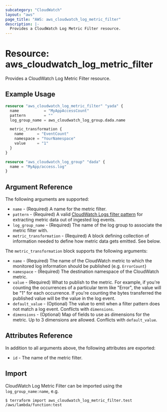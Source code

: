 ```yaml
---
subcategory: "CloudWatch"
layout: "aws"
page_title: "AWS: aws_cloudwatch_log_metric_filter"
description: |-
  Provides a CloudWatch Log Metric Filter resource.
---
```


# Resource: aws_cloudwatch_log_metric_filter

Provides a CloudWatch Log Metric Filter resource.

## Example Usage

```terraform
resource "aws_cloudwatch_log_metric_filter" "yada" {
  name           = "MyAppAccessCount"
  pattern        = ""
  log_group_name = aws_cloudwatch_log_group.dada.name

  metric_transformation {
    name      = "EventCount"
    namespace = "YourNamespace"
    value     = "1"
  }
}

resource "aws_cloudwatch_log_group" "dada" {
  name = "MyApp/access.log"
}
```

## Argument Reference

The following arguments are supported:

* `name` - (Required) A name for the metric filter.
* `pattern` - (Required) A valid [CloudWatch Logs filter pattern](https://docs.aws.amazon.com/AmazonCloudWatch/latest/DeveloperGuide/FilterAndPatternSyntax.html)
  for extracting metric data out of ingested log events.
* `log_group_name` - (Required) The name of the log group to associate the metric filter with.
* `metric_transformation` - (Required) A block defining collection of information needed to define how metric data gets emitted. See below.

The `metric_transformation` block supports the following arguments:

* `name` - (Required) The name of the CloudWatch metric to which the monitored log information should be published (e.g. `ErrorCount`)
* `namespace` - (Required) The destination namespace of the CloudWatch metric.
* `value` - (Required) What to publish to the metric. For example, if you're counting the occurrences of a particular term like "Error", the value will be "1" for each occurrence. If you're counting the bytes transferred the published value will be the value in the log event.
* `default_value` - (Optional) The value to emit when a filter pattern does not match a log event. Conflicts with `dimensions`.
* `dimensions` - (Optional) Map of fields to use as dimensions for the metric. Up to 3 dimensions are allowed. Conflicts with `default_value`.

## Attributes Reference

In addition to all arguments above, the following attributes are exported:

* `id` - The name of the metric filter.

## Import

CloudWatch Log Metric Filter can be imported using the `log_group_name:name`, e.g.

```
$ terraform import aws_cloudwatch_log_metric_filter.test /aws/lambda/function:test
```
